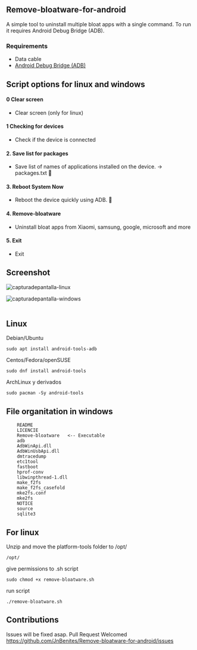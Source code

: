 ## Remove-bloatware-for-android
A simple tool to uninstall multiple bloat apps with a single command. To run it requires Android Debug Bridge (ADB).

### Requirements

* Data cable
* <a href="https://developer.android.com/studio/releases/platform-tools" target="_blank">Android Debug Bridge (ADB)</a>

## Script options for linux and windows
#### 0 Clear screen
* Clear screen (only for linux)
#### 1 Checking for devices
* Check if the device is connected
#### 2. Save list for packages
* Save list of names of applications installed on the device. -> packages.txt :page_facing_up:
#### 3. Reboot System Now
* Reboot the device quickly using ADB. :repeat:
#### 4. Remove-bloatware
* Uninstall bloat apps from Xiaomi, samsung, google, microsoft and more
#### 5. Exit
* Exit

## Screenshot

<a><img src="https://i.postimg.cc/y6SqWYzC/capturadepantalla-linux.png" alt="capturadepantalla-linux"/></a> 

<a><img src="https://i.postimg.cc/FzSw6GxH/capturadepantalla-windows.png" alt="capturadepantalla-windows"/></a><br/><br/>


## Linux

Debian/Ubuntu

``sudo apt install android-tools-adb``

Centos/Fedora/openSUSE

``sudo dnf install android-tools``

ArchLinux y derivados

``sudo pacman -Sy android-tools``

## File organitation in windows
```
    README
    LICENCIE
    Remove-bloatware   <-- Executable
    adb
    AdbWinApi.dll
    AdbWinUsbApi.dll
    dmtracedump
    etc1tool
    fastboot
    hprof-conv
    libwinpthread-1.dll
    make_f2fs
    make_f2fs_casefold
    mke2fs.conf
    mke2fs
    NOTICE
    source
    sqlite3
```
## For linux
Unzip and move the platform-tools folder to /opt/

``
/opt/
``

give permissions to .sh script

``
sudo chmod +x remove-bloatware.sh
``

run script

``
./remove-bloatware.sh
``

## Contributions
Issues will be fixed asap. Pull Request Welcomed
https://github.com/JnBenites/Remove-bloatware-for-android/issues

